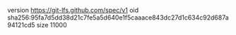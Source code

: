 version https://git-lfs.github.com/spec/v1
oid sha256:95fa7d5dd38d21c7fe5a5d640e1f5caaace843dc27d1c634c92d687a94121cd5
size 11000
